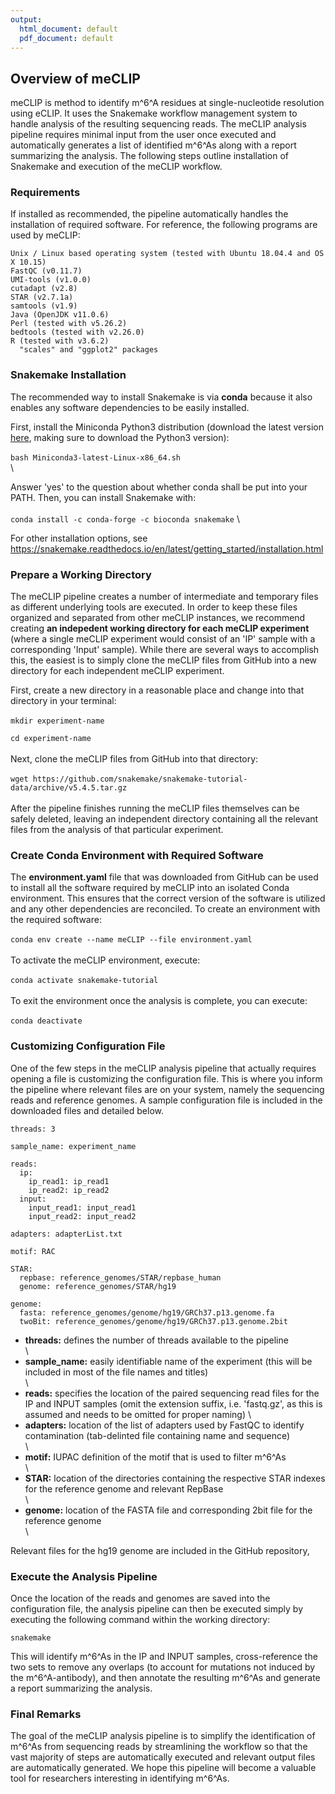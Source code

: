 ```yaml
---
output:
  html_document: default
  pdf_document: default
---
```

## Overview of meCLIP 

meCLIP is method to identify m^6^A residues at single-nucleotide resolution using eCLIP. It uses the Snakemake workflow management system to handle analysis of the resulting sequencing reads. The meCLIP analysis pipeline requires minimal input from the user once executed and automatically generates a list of identified m^6^As along with a report summarizing the analysis. The following steps outline installation of Snakemake and execution of the meCLIP workflow. 

### Requirements

If installed as recommended, the pipeline automatically handles the installation of required software. For reference, the following programs are used by meCLIP:

    Unix / Linux based operating system (tested with Ubuntu 18.04.4 and OS X 10.15)
    FastQC (v0.11.7)
    UMI-tools (v1.0.0)
    cutadapt (v2.8)
    STAR (v2.7.1a)
    samtools (v1.9)
    Java (OpenJDK v11.0.6)
    Perl (tested with v5.26.2)
    bedtools (tested with v2.26.0)
    R (tested with v3.6.2) 
      "scales" and "ggplot2" packages
    
### Snakemake Installation

The recommended way to install Snakemake is via **conda** because it also enables any software dependencies to be easily installed.

First, install the Miniconda Python3 distribution (download the latest version [here][id], making sure to download the Python3 version):  
\
`bash Miniconda3-latest-Linux-x86_64.sh`  
\

Answer 'yes' to the question about whether conda shall be put into your PATH. Then, you can install Snakemake with:  
\
  `conda install -c conda-forge -c bioconda snakemake`
\
  
For other installation options, see https://snakemake.readthedocs.io/en/latest/getting_started/installation.html

### Prepare a Working Directory

The meCLIP pipeline creates a number of intermediate and temporary files as different underlying tools are executed. In order to keep these files organized and separated from other meCLIP instances, we recommend creating **an indepedent working directory for each meCLIP experiment** (where a single meCLIP experiment would consist of an 'IP' sample with a corresponding 'Input' sample). While there are several ways to accomplish this, the easiest is to simply clone the meCLIP files from GitHub into a new directory for each independent meCLIP experiment.

First, create a new directory in a reasonable place and change into that directory in your terminal:  
\
`mkdir experiment-name`

`cd experiment-name`  
\
Next, clone the meCLIP files from GitHub into that directory:  
\
`wget https://github.com/snakemake/snakemake-tutorial-data/archive/v5.4.5.tar.gz`  
\
After the pipeline finishes running the meCLIP files themselves can be safely deleted, leaving an independent directory containing all the relevant files from the analysis of that particular experiment.

### Create Conda Environment with Required Software

The **environment.yaml** file that was downloaded from GitHub can be used to install all the software required by meCLIP into an isolated Conda environment. This ensures that the correct version of the software is utilized and any other dependencies are reconciled. To create an environment with the required software:  
\
`conda env create --name meCLIP --file environment.yaml`  
\
To activate the meCLIP environment, execute:  
\
`conda activate snakemake-tutorial`  
\
To exit the environment once the analysis is complete, you can execute:  
\
`conda deactivate`  

### Customizing Configuration File

One of the few steps in the meCLIP analysis pipeline that actually requires opening a file is customizing the configuration file. This is where you inform the pipeline where relevant files are on your system, namely the sequencing reads and reference genomes. A sample configuration file is included in the downloaded files and detailed below. 

```
threads: 3

sample_name: experiment_name

reads:
  ip:
    ip_read1: ip_read1
    ip_read2: ip_read2
  input:
    input_read1: input_read1
    input_read2: input_read2

adapters: adapterList.txt

motif: RAC

STAR:
  repbase: reference_genomes/STAR/repbase_human
  genome: reference_genomes/STAR/hg19

genome:
  fasta: reference_genomes/genome/hg19/GRCh37.p13.genome.fa
  twoBit: reference_genomes/genome/hg19/GRCh37.p13.genome.2bit
```

* **threads:** defines the number of threads available to the pipeline  
\
* **sample_name:** easily identifiable name of the experiment (this will be included in most of the file names and titles)  
\
* **reads:** specifies the location of the paired sequencing read files for the IP and INPUT samples (omit the extension suffix, i.e. 'fastq.gz', as this is assumed and needs to be omitted for proper naming) 
\
* **adapters:** location of the list of adapters used by FastQC to identify contamination (tab-delinted file containing name and sequence)  
\
* **motif:** IUPAC definition of the motif that is used to filter m^6^As    
\
* **STAR:** location of the directories containing the respective STAR indexes for the reference genome and relevant RepBase  
\
* **genome:** location of the FASTA file and corresponding 2bit file for the reference genome  
\

Relevant files for the hg19 genome are included in the GitHub repository,

### Execute the Analysis Pipeline

Once the location of the reads and genomes are saved into the configuration file, the analysis pipeline can then be executed simply by executing the following command within the working directory: 

`snakemake`

This will identify m^6^As in the IP and INPUT samples, cross-reference the two sets to remove any overlaps (to account for mutations not induced by the m^6^A-antibody), and then annotate the resulting m^6^As and generate a report summarizing the analysis.

### Final Remarks

The goal of the meCLIP analysis pipeline is to simplify the identification of m^6^As from sequencing reads by streamlining the workflow so that the vast majority of steps are automatically executed and relevant output files are automatically generated. We hope this pipeline will become a valuable tool for researchers interesting in identifying m^6^As.

[id]: https://conda.io/en/latest/miniconda.html#macosx-installers